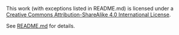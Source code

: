 This work (with exceptions listed in README.md) is licensed under a [Creative Commons Attribution-ShareAlike 4.0 International License](http://creativecommons.org/licenses/by-sa/4.0/).

See [README.md](README.md) for details.
